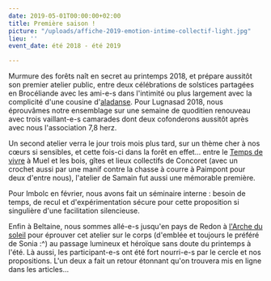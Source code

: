 ```yaml
---
date: 2019-05-01T00:00:00+02:00
title: Première saison !
picture: "/uploads/affiche-2019-emotion-intime-collectif-light.jpg"
lieu: ''
event_date: été 2018 - été 2019

---
```

Murmure des forêts naît en secret au printemps 2018, et prépare aussitôt son premier atelier public, entre deux célébrations de solstices partagées en Brocéliande avec les ami-e-s dans l'intimité ou plus largement avec la complicité d'une cousine d'[aladanse](aladanse.fr/). Pour Lugnasad 2018, nous éprouvâmes notre ensemblage sur une semaine de quoditien renouveau avec trois vaillant-e-s camarades dont deux cofonderons aussitôt après avec nous l'association 7,8 herz.

Un second atelier verra le jour trois mois plus tard, sur un thème cher à nos cœurs si sensibles, et cette fois-ci dans la forêt en effet... entre le [Temps de vivre](https://www.letempsdevivre.org/) à Muel et les bois, gîtes et lieux collectifs de Concoret (avec un crochet aussi par une manif contre la chasse à courre à Paimpont pour deux d'entre nous), l'atelier de Samain fut aussi une mémorable première.

Pour Imbolc en février, nous avons fait un séminaire interne : besoin de temps, de recul et d'expérimentation sécure pour cette proposition si singulière d'une facilitation silencieuse.

Enfin à Beltaine, nous sommes allé-e-s jusqu'en pays de Redon à [l'Arche du soleil](https://larchedusoleil.wordpress.com/) pour éprouver cet atelier sur le corps (d'emblée et toujours le préféré de Sonia :^) au passage lumineux et héroïque sans doute du printemps à l'été. Là aussi, les participant-e-s ont été fort nourri-e-s par le cercle et nos propositions. L'un deux a fait un retour étonnant qu'on trouvera mis en ligne dans les articles...